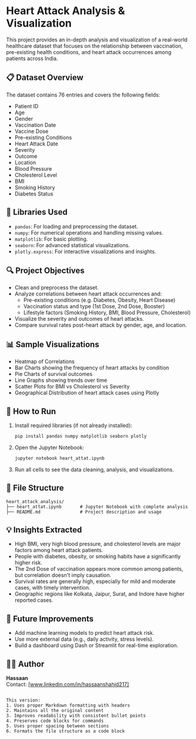 # Heart Attack Analysis & Visualization

This project provides an in-depth analysis and visualization of a real-world healthcare dataset that focuses on the relationship between vaccination, pre-existing health conditions, and heart attack occurrences among patients across India.

## 📋 Dataset Overview
The dataset contains 76 entries and covers the following fields:
- Patient ID
- Age
- Gender
- Vaccination Date
- Vaccine Dose
- Pre-existing Conditions
- Heart Attack Date
- Severity
- Outcome
- Location
- Blood Pressure
- Cholesterol Level
- BMI
- Smoking History
- Diabetes Status

## 🧰 Libraries Used
- `pandas`: For loading and preprocessing the dataset.
- `numpy`: For numerical operations and handling missing values.
- `matplotlib`: For basic plotting.
- `seaborn`: For advanced statistical visualizations.
- `plotly.express`: For interactive visualizations and insights.

## 🔍 Project Objectives
- Clean and preprocess the dataset.
- Analyze correlations between heart attack occurrences and:
  - Pre-existing conditions (e.g. Diabetes, Obesity, Heart Disease)
  - Vaccination status and type (1st Dose, 2nd Dose, Booster)
  - Lifestyle factors (Smoking History, BMI, Blood Pressure, Cholesterol)
- Visualize the severity and outcomes of heart attacks.
- Compare survival rates post-heart attack by gender, age, and location.

## 📊 Sample Visualizations
- Heatmap of Correlations
- Bar Charts showing the frequency of heart attacks by condition
- Pie Charts of survival outcomes
- Line Graphs showing trends over time
- Scatter Plots for BMI vs Cholesterol vs Severity
- Geographical Distribution of heart attack cases using Plotly

## 🚀 How to Run
1. Install required libraries (if not already installed):
   ```bash
   pip install pandas numpy matplotlib seaborn plotly
   ```
2. Open the Jupyter Notebook:
   ```bash
   jupyter notebook heart_attat.ipynb
   ```
3. Run all cells to see the data cleaning, analysis, and visualizations.

## 📁 File Structure
```
heart_attack_analysis/
├── heart_attat.ipynb       # Jupyter Notebook with complete analysis
├── README.md               # Project description and usage
```

## 💡 Insights Extracted
- High BMI, very high blood pressure, and cholesterol levels are major factors among heart attack patients.
- People with diabetes, obesity, or smoking habits have a significantly higher risk.
- The 2nd Dose of vaccination appears more common among patients, but correlation doesn't imply causation.
- Survival rates are generally high, especially for mild and moderate cases, with timely intervention.
- Geographic regions like Kolkata, Jaipur, Surat, and Indore have higher reported cases.

## 📌 Future Improvements
- Add machine learning models to predict heart attack risk.
- Use more external data (e.g., daily activity, stress levels).
- Build a dashboard using Dash or Streamlit for real-time exploration.

## 👨‍💻 Author
**Hassaan**  
Contact: [www.linkedin.com/in/hassaanshahid217]
```

This version:
1. Uses proper Markdown formatting with headers
2. Maintains all the original content
3. Improves readability with consistent bullet points
4. Preserves code blocks for commands
5. Uses proper spacing between sections
6. Formats the file structure as a code block

